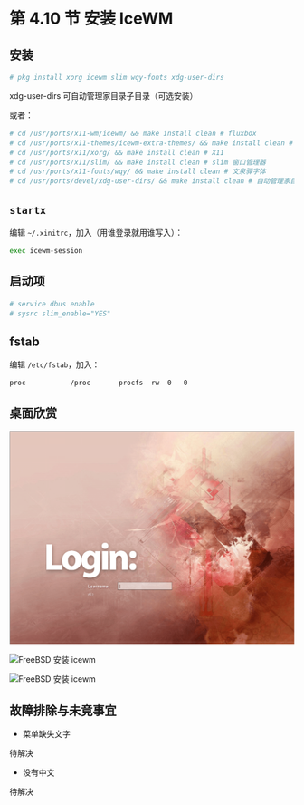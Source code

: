 # 第 4.10 节 安装 IceWM

## 安装

```sh
# pkg install xorg icewm slim wqy-fonts xdg-user-dirs
```

xdg-user-dirs 可自动管理家目录子目录（可选安装）

或者：

```sh
# cd /usr/ports/x11-wm/icewm/ && make install clean # fluxbox
# cd /usr/ports/x11-themes/icewm-extra-themes/ && make install clean # 主题
# cd /usr/ports/x11/xorg/ && make install clean # X11
# cd /usr/ports/x11/slim/ && make install clean # slim 窗口管理器
# cd /usr/ports/x11-fonts/wqy/ && make install clean # 文泉驿字体
# cd /usr/ports/devel/xdg-user-dirs/ && make install clean # 自动管理家目录子目录
```


## `startx`

编辑 `~/.xinitrc`，加入（用谁登录就用谁写入）：

```sh
exec icewm-session
```

## 启动项

```sh
# service dbus enable
# sysrc slim_enable="YES"
```

## fstab

编辑 `/etc/fstab`，加入：

```sh
proc           /proc       procfs  rw  0   0
```


## 桌面欣赏

![FreeBSD 安装 icewm](../.gitbook/assets/fluxbox1.png)

![FreeBSD 安装 icewm](../.gitbook/assets/icewm1.png)

![FreeBSD 安装 icewm](../.gitbook/assets/icewm2.png)

## 故障排除与未竟事宜

- 菜单缺失文字

待解决

- 没有中文

待解决
